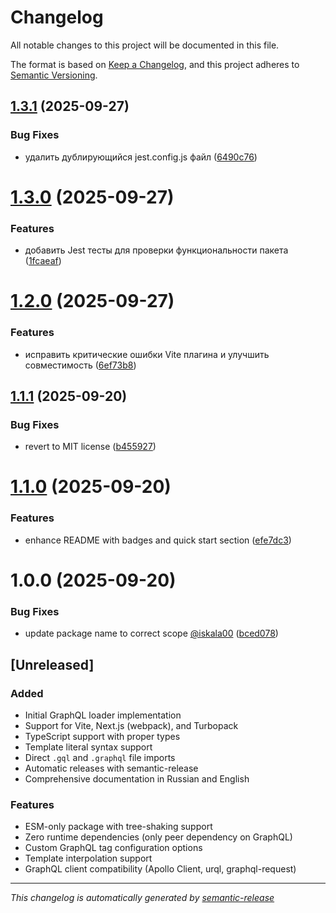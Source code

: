 # Changelog

All notable changes to this project will be documented in this file.

The format is based on [Keep a Changelog](https://keepachangelog.com/en/1.0.0/),
and this project adheres to [Semantic Versioning](https://semver.org/spec/v2.0.0.html).

## [1.3.1](https://github.com/iskala00/graphql-react/compare/v1.3.0...v1.3.1) (2025-09-27)


### Bug Fixes

* удалить дублирующийся jest.config.js файл ([6490c76](https://github.com/iskala00/graphql-react/commit/6490c76df9d7f60f87e4b49d0347d13a1650b4af))

# [1.3.0](https://github.com/iskala00/graphql-react/compare/v1.2.0...v1.3.0) (2025-09-27)


### Features

* добавить Jest тесты для проверки функциональности пакета ([1fcaeaf](https://github.com/iskala00/graphql-react/commit/1fcaeaf77dd5694838139f6e54f9cc4ad18729a4))

# [1.2.0](https://github.com/iskala00/graphql-react/compare/v1.1.1...v1.2.0) (2025-09-27)


### Features

* исправить критические ошибки Vite плагина и улучшить совместимость ([6ef73b8](https://github.com/iskala00/graphql-react/commit/6ef73b8de1cb50d7c54e7d51ea000bb9c16f8892))

## [1.1.1](https://github.com/iskala00/graphql-react/compare/v1.1.0...v1.1.1) (2025-09-20)


### Bug Fixes

* revert to MIT license ([b455927](https://github.com/iskala00/graphql-react/commit/b4559272577253dd2c1ad4b749d66ab1ea93996b))

# [1.1.0](https://github.com/iskala00/graphql-react/compare/v1.0.0...v1.1.0) (2025-09-20)


### Features

* enhance README with badges and quick start section ([efe7dc3](https://github.com/iskala00/graphql-react/commit/efe7dc38161490d2e13b625924c25451ec178800))

# 1.0.0 (2025-09-20)


### Bug Fixes

* update package name to correct scope [@iskala00](https://github.com/iskala00) ([bced078](https://github.com/iskala00/graphql-react/commit/bced078279f75bb364f82aedf4ad7ded1c983d2a))

## [Unreleased]

### Added
- Initial GraphQL loader implementation
- Support for Vite, Next.js (webpack), and Turbopack
- TypeScript support with proper types
- Template literal syntax support
- Direct `.gql` and `.graphql` file imports
- Automatic releases with semantic-release
- Comprehensive documentation in Russian and English

### Features
- ESM-only package with tree-shaking support
- Zero runtime dependencies (only peer dependency on GraphQL)
- Custom GraphQL tag configuration options
- Template interpolation support
- GraphQL client compatibility (Apollo Client, urql, graphql-request)

---

*This changelog is automatically generated by [semantic-release](https://semantic-release.gitbook.io/)*
